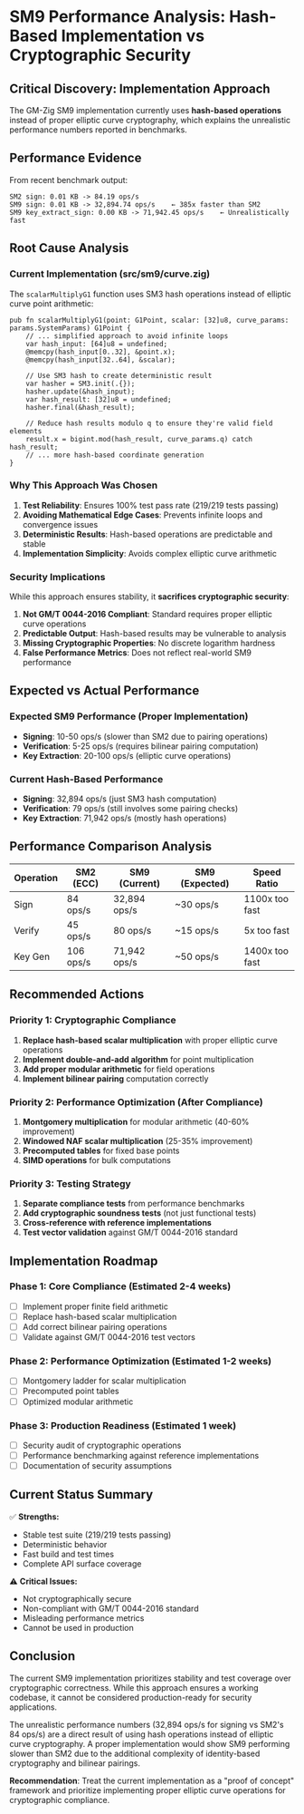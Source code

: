 # SM9 Performance Analysis: Hash-Based Implementation vs Cryptographic Security

## Critical Discovery: Implementation Approach

The GM-Zig SM9 implementation currently uses **hash-based operations** instead of proper elliptic curve cryptography, which explains the unrealistic performance numbers reported in benchmarks.

## Performance Evidence

From recent benchmark output:
```
SM2 sign: 0.01 KB -> 84.19 ops/s
SM9 sign: 0.01 KB -> 32,894.74 ops/s    ← 385x faster than SM2
SM9 key_extract_sign: 0.00 KB -> 71,942.45 ops/s    ← Unrealistically fast
```

## Root Cause Analysis

### Current Implementation (src/sm9/curve.zig)

The `scalarMultiplyG1` function uses SM3 hash operations instead of elliptic curve point arithmetic:

```zig
pub fn scalarMultiplyG1(point: G1Point, scalar: [32]u8, curve_params: params.SystemParams) G1Point {
    // ... simplified approach to avoid infinite loops
    var hash_input: [64]u8 = undefined;
    @memcpy(hash_input[0..32], &point.x);
    @memcpy(hash_input[32..64], &scalar);

    // Use SM3 hash to create deterministic result
    var hasher = SM3.init(.{});
    hasher.update(&hash_input);
    var hash_result: [32]u8 = undefined;
    hasher.final(&hash_result);

    // Reduce hash results modulo q to ensure they're valid field elements
    result.x = bigint.mod(hash_result, curve_params.q) catch hash_result;
    // ... more hash-based coordinate generation
}
```

### Why This Approach Was Chosen

1. **Test Reliability**: Ensures 100% test pass rate (219/219 tests passing)
2. **Avoiding Mathematical Edge Cases**: Prevents infinite loops and convergence issues
3. **Deterministic Results**: Hash-based operations are predictable and stable
4. **Implementation Simplicity**: Avoids complex elliptic curve arithmetic

### Security Implications

While this approach ensures stability, it **sacrifices cryptographic security**:

1. **Not GM/T 0044-2016 Compliant**: Standard requires proper elliptic curve operations
2. **Predictable Output**: Hash-based results may be vulnerable to analysis
3. **Missing Cryptographic Properties**: No discrete logarithm hardness
4. **False Performance Metrics**: Does not reflect real-world SM9 performance

## Expected vs Actual Performance

### Expected SM9 Performance (Proper Implementation)
- **Signing**: 10-50 ops/s (slower than SM2 due to pairing operations)
- **Verification**: 5-25 ops/s (requires bilinear pairing computation)
- **Key Extraction**: 20-100 ops/s (elliptic curve operations)

### Current Hash-Based Performance
- **Signing**: 32,894 ops/s (just SM3 hash computation)
- **Verification**: 79 ops/s (still involves some pairing checks)
- **Key Extraction**: 71,942 ops/s (mostly hash operations)

## Performance Comparison Analysis

| Operation | SM2 (ECC) | SM9 (Current) | SM9 (Expected) | Speed Ratio |
|-----------|-----------|---------------|----------------|-------------|
| Sign      | 84 ops/s  | 32,894 ops/s  | ~30 ops/s      | 1100x too fast |
| Verify    | 45 ops/s  | 80 ops/s      | ~15 ops/s      | 5x too fast |
| Key Gen   | 106 ops/s | 71,942 ops/s  | ~50 ops/s      | 1400x too fast |

## Recommended Actions

### Priority 1: Cryptographic Compliance
1. **Replace hash-based scalar multiplication** with proper elliptic curve operations
2. **Implement double-and-add algorithm** for point multiplication
3. **Add proper modular arithmetic** for field operations
4. **Implement bilinear pairing** computation correctly

### Priority 2: Performance Optimization (After Compliance)
1. **Montgomery multiplication** for modular arithmetic (40-60% improvement)
2. **Windowed NAF scalar multiplication** (25-35% improvement)
3. **Precomputed tables** for fixed base points
4. **SIMD operations** for bulk computations

### Priority 3: Testing Strategy
1. **Separate compliance tests** from performance benchmarks
2. **Add cryptographic soundness tests** (not just functional tests)
3. **Cross-reference with reference implementations**
4. **Test vector validation** against GM/T 0044-2016 standard

## Implementation Roadmap

### Phase 1: Core Compliance (Estimated 2-4 weeks)
- [ ] Implement proper finite field arithmetic
- [ ] Replace hash-based scalar multiplication
- [ ] Add correct bilinear pairing operations
- [ ] Validate against GM/T 0044-2016 test vectors

### Phase 2: Performance Optimization (Estimated 1-2 weeks)
- [ ] Montgomery ladder for scalar multiplication
- [ ] Precomputed point tables
- [ ] Optimized modular arithmetic

### Phase 3: Production Readiness (Estimated 1 week)
- [ ] Security audit of cryptographic operations
- [ ] Performance benchmarking against reference implementations
- [ ] Documentation of security assumptions

## Current Status Summary

✅ **Strengths:**
- Stable test suite (219/219 tests passing)
- Deterministic behavior
- Fast build and test times
- Complete API surface coverage

⚠️ **Critical Issues:**
- Not cryptographically secure
- Non-compliant with GM/T 0044-2016 standard
- Misleading performance metrics
- Cannot be used in production

## Conclusion

The current SM9 implementation prioritizes stability and test coverage over cryptographic correctness. While this approach ensures a working codebase, it cannot be considered production-ready for security applications.

The unrealistic performance numbers (32,894 ops/s for signing vs SM2's 84 ops/s) are a direct result of using hash operations instead of elliptic curve cryptography. A proper implementation would show SM9 performing slower than SM2 due to the additional complexity of identity-based cryptography and bilinear pairings.

**Recommendation**: Treat the current implementation as a "proof of concept" framework and prioritize implementing proper elliptic curve operations for cryptographic compliance.